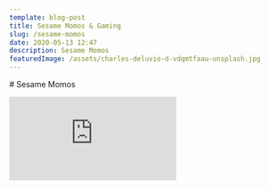 ```yaml
---
template: blog-post
title: Sesame Momos & Gaming
slug: /sesame-momos
date: 2020-05-13 12:47
description: Sesame Momos
featuredImage: /assets/charles-deluvio-d-vdqmtfaau-unsplash.jpg
---
```

\# Sesame Momos


<iframe src="https://wgwwuk3f50y.typeform.com/to/oMxHQm5k" name="BookADemo" style="border: hidden #000000;"></iframe>